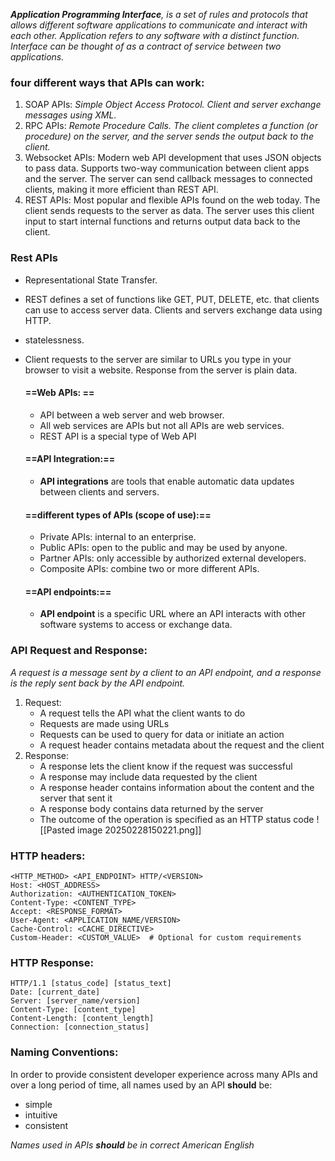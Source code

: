 ***Application Programming Interface**, is a set of rules and protocols that allows different software applications to communicate and interact with each other.
Application refers to any software with a distinct function. Interface can be thought of as a contract of service between two applications.*

### four different ways that APIs can work:
1. SOAP APIs: *Simple Object Access Protocol. Client and server exchange messages using XML.*
2. RPC APIs: *Remote Procedure Calls. The client completes a function (or procedure) on the server, and the server sends the output back to the client.*
3. Websocket APIs: Modern web API development that uses JSON objects to pass data. Supports two-way communication between client apps and the server. The server can send callback messages to connected clients, making it more efficient than REST API.
4. REST APIs: Most popular and flexible APIs found on the web today. The client sends requests to the server as data. The server uses this client input to start internal functions and returns output data back to the client.

### Rest APIs
- Representational State Transfer.
- REST defines a set of functions like GET, PUT, DELETE, etc. that clients can use to access server data. Clients and servers exchange data using HTTP.
- statelessness.
- Client requests to the server are similar to URLs you type in your browser to visit a website. Response from the server is plain data.

	#### ==Web APIs: ==
	- API between a web server and web browser.
	- All web services are APIs but not all APIs are web services.
	- REST API is a special type of Web API
	#### ==API Integration:==
	- **API integrations** are tools that enable automatic data updates between clients and servers.
	#### ==different types of APIs (scope of use):==
	- Private APIs: internal to an enterprise.
	- Public APIs: open to the public and may be used by anyone.
	- Partner APIs: only accessible by authorized external developers.
	- Composite APIs: combine two or more different APIs.
	#### ==API endpoints:==
	- **API endpoint** is a specific URL where an API interacts with other software systems to access or exchange data.

### API Request and Response:
*A request is a message sent by a client to an API endpoint, and a response is the reply sent back by the API endpoint.*
1. Request:
	- A request tells the API what the client wants to do
	- Requests are made using URLs
	- Requests can be used to query for data or initiate an action
	- A request header contains metadata about the request and the client
2. Response:
    - A response lets the client know if the request was successful 
	- A response may include data requested by the client 
	- A response header contains information about the content and the server that sent it 
	- A response body contains data returned by the server
	- The outcome of the operation is specified as an HTTP status code
![[Pasted image 20250228150221.png]]

### HTTP headers:
```
<HTTP_METHOD> <API_ENDPOINT> HTTP/<VERSION>
Host: <HOST_ADDRESS>
Authorization: <AUTHENTICATION_TOKEN>
Content-Type: <CONTENT_TYPE>
Accept: <RESPONSE_FORMAT>
User-Agent: <APPLICATION_NAME/VERSION>
Cache-Control: <CACHE_DIRECTIVE>
Custom-Header: <CUSTOM_VALUE>  # Optional for custom requirements
```

### HTTP Response:
```
HTTP/1.1 [status_code] [status_text]
Date: [current_date]
Server: [server_name/version]
Content-Type: [content_type]
Content-Length: [content_length]
Connection: [connection_status]
```

### Naming Conventions: 
In order to provide consistent developer experience across many APIs and over a long period of time, all names used by an API **should** be:
- simple
- intuitive
- consistent

*Names used in APIs **should** be in correct American English*

